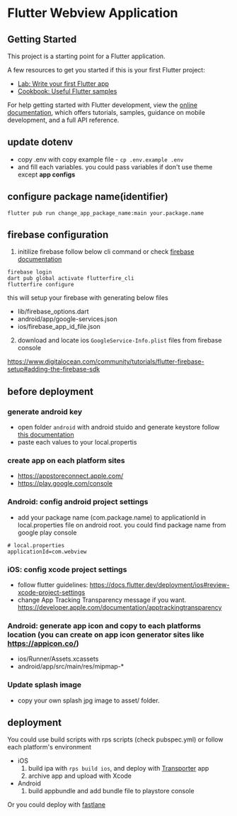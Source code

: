 # Flutter Webview Application

## Getting Started

This project is a starting point for a Flutter application.

A few resources to get you started if this is your first Flutter project:

- [Lab: Write your first Flutter app](https://docs.flutter.dev/get-started/codelab)
- [Cookbook: Useful Flutter samples](https://docs.flutter.dev/cookbook)

For help getting started with Flutter development, view the
[online documentation](https://docs.flutter.dev/), which offers tutorials,
samples, guidance on mobile development, and a full API reference.

## update dotenv

- copy .env with copy example file - `cp .env.example .env`
- and fill each variables. you could pass variables if don't use theme except **app configs**

## configure package name(identifier)

`flutter pub run change_app_package_name:main your.package.name`

## firebase configuration

1. initilize firebase
follow below cli command or check [firebase documentation](https://firebase.google.com/docs/flutter/setup)

```
firebase login
dart pub global activate flutterfire_cli
flutterfire configure
```

this will setup your firebase with generating below files

- lib/firebase_options.dart
- android/app/google-services.json
- ios/firebase_app_id_file.json

2. download and locate ios `GoogleService-Info.plist` files from firebase console

https://www.digitalocean.com/community/tutorials/flutter-firebase-setup#adding-the-firebase-sdk

## before deployment

### generate android key

- open folder `android` with android stuido and generate keystore follow [this documentation](https://developer.android.com/studio/publish/app-signing#sign-apk)
- paste each values to your local.propertis

### create app on each platform sites

- https://appstoreconnect.apple.com/
- https://play.google.com/console

### Android: config android project settings

- add your package name (com.package.name) to applicationId in local.properties file on android root. you could find package name from google play console 

```
# local.properties
applicationId=com.webview
```

### iOS: config xcode project settings

- follow flutter guidelines: https://docs.flutter.dev/deployment/ios#review-xcode-project-settings
- change App Tracking Transparency message if you want. https://developer.apple.com/documentation/apptrackingtransparency

### Android: generate app icon and copy to each platforms location (you can create on app icon generator sites like https://appicon.co/)

- ios/Runner/Assets.xcassets
- android/app/src/main/res/mipmap-*
  
### Update splash image

- copy your own splash jpg image to asset/ folder.

## deployment

You could use build scripts with rps scripts (check pubspec.yml) or follow each platform's environment

- iOS
  1. build ipa with `rps build ios`, and deploy with [Transporter](https://apps.apple.com/kr/app/transporter/id1450874784?l=en&mt=12) app
  2. archive app and upload with Xcode
- Android
  1. build appbundle and add bundle file to playstore console

Or you could deploy with [fastlane](https://fastlane.tools/)